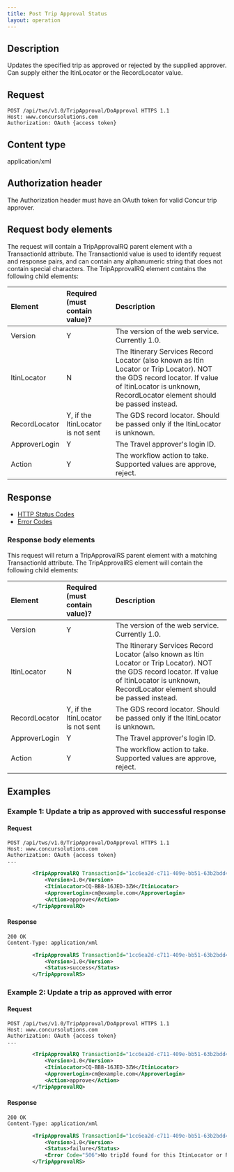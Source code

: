 ```yaml
---
title: Post Trip Approval Status 
layout: operation
---
```



## Description
Updates the specified trip as approved or rejected by the supplied approver. Can supply either the ItinLocator or the RecordLocator value.


## Request
    POST /api/tws/v1.0/TripApproval/DoApproval HTTPS 1.1
    Host: www.concursolutions.com
    Authorization: OAuth {access token}

## Content type
application/xml
 

## Authorization header
The Authorization header must have an OAuth token for valid Concur trip approver.


## Request body elements
The request will contain a TripApprovalRQ parent element with a TransactionId attribute. The TransactionId value is used to identify request and response pairs, and can contain any alphanumeric string that does not contain special characters. The TripApprovalRQ element contains the following child elements:

| Element | Required (must contain value)? | Description |
|:---------|:--------------------------------|:-------------|
| Version |	Y |	The version of the web service. Currently 1.0. |
| ItinLocator |	N |	The Itinerary Services Record Locator (also known as Itin Locator or Trip Locator). NOT the GDS record locator. If value of ItinLocator is unknown, RecordLocator element should be passed instead. |
| RecordLocator |	Y, if the ItinLocator is not sent |	The GDS record locator. Should be passed only if the ItinLocator is unknown. |
| ApproverLogin |	Y |	The Travel approver's login ID. |
| Action |	Y	| The workflow action to take. Supported values are approve, reject. |

## Response
* [HTTP Status Codes][1]
* [Error Codes][2]

### Response body elements
This request will return a TripApprovalRS parent element with a matching TransactionId attribute. The TripApprovalRS element will contain the following child elements:

|  Element |  Required (must contain value)? |  Description |
|:----------|:---------------------------------|:--------------|
|  Version |  Y |  The version of the web service. Currently 1.0. |
|  ItinLocator |  N |  The Itinerary Services Record Locator (also known as Itin Locator or Trip Locator). NOT the GDS record locator. If value of ItinLocator is unknown, RecordLocator element should be passed instead. |
|  RecordLocator |  Y, if the ItinLocator is not sent |  The GDS record locator. Should be passed only if the ItinLocator is unknown. |
|  ApproverLogin |  Y |  The Travel approver's login ID. |
|  Action |  Y |  The workflow action to take. Supported values are approve, reject. |

## Examples

### Example 1: Update a trip as approved with successful response

#### Request

```
POST /api/tws/v1.0/TripApproval/DoApproval HTTPS 1.1
Host: www.concursolutions.com
Authorization: OAuth {access token}
...
```
```XML
        <TripApprovalRQ TransactionId="1cc6ea2d-c711-409e-bb51-63b2bdd485fc">
            <Version>1.0</Version>
            <ItinLocator>CQ-BB8-16JED-3ZW</ItinLocator>
            <ApproverLogin>cm@example.com</ApproverLogin>
            <Action>approve</Action>
        </TripApprovalRQ>
```

#### Response
    200 OK
    Content-Type: application/xml
```XML
        <TripApprovalRS TransactionId="1cc6ea2d-c711-409e-bb51-63b2bdd485fc">
            <Version>1.0</Version>
            <Status>success</Status>
        </TripApprovalRS>
```
### Example 2: Update a trip as approved with error

#### Request

```
POST /api/tws/v1.0/TripApproval/DoApproval HTTPS 1.1
Host: www.concursolutions.com
Authorization: OAuth {access token}
...
```
```XML
        <TripApprovalRQ TransactionId="1cc6ea2d-c711-409e-bb51-63b2bdd485fc">
            <Version>1.0</Version>
            <ItinLocator>CQ-BB8-16JED-3ZW</ItinLocator>
            <ApproverLogin>cm@example.com</ApproverLogin>
            <Action>approve</Action>
        </TripApprovalRQ>
```
#### Response

    200 OK
    Content-Type: application/xml

```XML
        <TripApprovalRS TransactionId="1cc6ea2d-c711-409e-bb51-63b2bdd485fc">
            <Version>1.0</Version>
            <Status>failure</Status>
            <Error Code="506">No tripId found for this ItinLocator or RecordLocator.</Error>
        </TripApprovalRS>
```

[1]: https://developer.concur.com/reference/http-codes
[2]: https://developer.concur.com/node/397#responses
